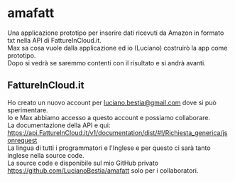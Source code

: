 # amafatt

[comment]: # (lmake_readme version)  
Una applicazione prototipo per inserire dati ricevuti da Amazon in formato txt nella API di FattureInCloud.it.  
Max sa cosa vuole dalla applicazione ed io (Luciano) costruirò la app come prototipo.  
Dopo si vedrà se saremmo contenti con il risultato e si andrà avanti.  
## FattureInCloud.it
Ho creato un nuovo account per luciano.bestia@gmail.com dove si può sperimentare.  
Io e Max abbiamo accesso a questo account e possiamo collaborare.  
La documentazione della API e qui:  
https://api.FattureInCloud.it/v1/documentation/dist/#!/Richiesta_generica/jsonrequest  
La lingua di tutti i programmatori e l'Inglese e per questo ci sarà tanto inglese nella source code.  
La source code e disponibile sul mio GitHub privato https://github.com/LucianoBestia/amafatt solo per i collaboratori.  

